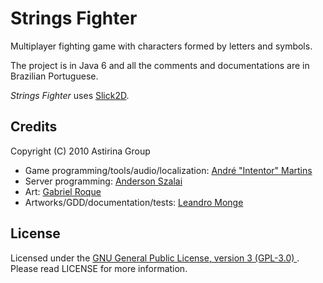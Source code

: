 # Strings Fighter

Multiplayer fighting game with characters formed by letters and symbols.

The project is in Java 6 and all the comments and documentations are in Brazilian Portuguese.

*Strings Fighter* uses [Slick2D](http://slick.ninjacave.com/).

## Credits

Copyright (C) 2010 Astirina Group

- Game programming/tools/audio/localization: [André "Intentor" Martins](http://intentor.com.br/)
- Server programming: [Anderson Szalai](https://twitter.com/askm_solucoes)
- Art: [Gabriel Roque](https://twitter.com/gamaroque)
- Artworks/GDD/documentation/tests: [Leandro Monge](https://twitter.com/mongeff)

## License

Licensed under the [GNU General Public License, version 3 (GPL-3.0)
](http://opensource.org/licenses/gpl-3.0.html). Please read LICENSE for more information.